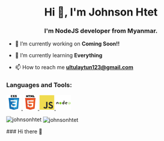 <h1 align="center">Hi 👋, I'm Johnson Htet</h1>
<h3 align="center">I'm NodeJS developer from Myanmar.</h3>

- 🔭 I’m currently working on **Coming Soon!!**

- 🌱 I’m currently learning **Everything**

- 📫 How to reach me **ultulaytun123@gmail.com**


<h3 align="left">Languages and Tools:</h3>
<p align="left"> <a href="https://www.w3schools.com/css/" target="_blank"> <img src="https://raw.githubusercontent.com/devicons/devicon/master/icons/css3/css3-original-wordmark.svg" alt="css3" width="40" height="40"/> </a> <a href="https://www.w3.org/html/" target="_blank"> <img src="https://raw.githubusercontent.com/devicons/devicon/master/icons/html5/html5-original-wordmark.svg" alt="html5" width="40" height="40"/> </a> <a href="https://developer.mozilla.org/en-US/docs/Web/JavaScript" target="_blank"> <img src="https://raw.githubusercontent.com/devicons/devicon/master/icons/javascript/javascript-original.svg" alt="javascript" width="40" height="40"/> </a> <a href="https://nodejs.org" target="_blank"> <img src="https://raw.githubusercontent.com/devicons/devicon/master/icons/nodejs/nodejs-original-wordmark.svg" alt="nodejs" width="40" height="40"/> </a> </p>

<p><img align="left" src="https://github-readme-stats.vercel.app/api/top-langs?username=johnsonhtet&show_icons=true&locale=en&layout=compact" alt="johnsonhtet" /></p>

<p>&nbsp;<img align="center" src="https://github-readme-stats.vercel.app/api?username=johnsonhtet&show_icons=true&locale=en" alt="johnsonhtet" /></p>
### Hi there 👋

